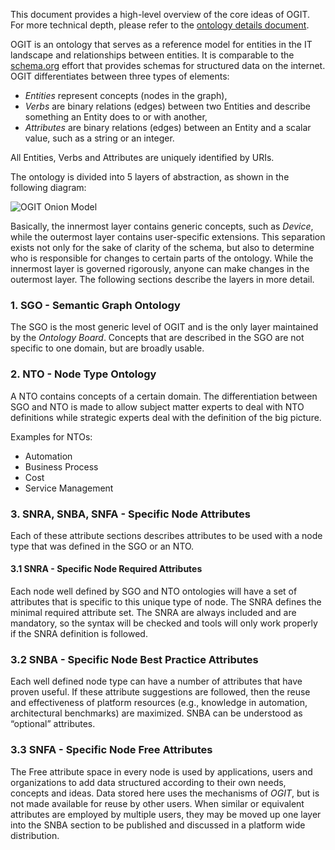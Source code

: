 This document provides a high-level overview of the core ideas of OGIT. For more technical depth, please refer to the
[ontology details document](OGIT-ontology-details).

OGIT is an ontology that serves as a reference model for entities in the IT landscape and relationships between
entities. It is comparable to the [schema.org](https://schema.org) effort that provides schemas for structured data on
the internet. OGIT differentiates between three types of elements:

* _Entities_ represent concepts (nodes in the graph),
* _Verbs_ are binary relations (edges) between two Entities and describe something an Entity does to or with another,
* _Attributes_ are binary relations (edges) between an Entity and a scalar value, such as a string or an integer.

All Entities, Verbs and Attributes are uniquely identified by URIs.

The ontology is divided into 5 layers of abstraction, as shown in the following diagram:

![OGIT Onion Model](https://github.com/arago/OGIT/raw/master/Wiki/imgs/Onion.png)

Basically, the innermost layer contains generic concepts, such as _Device_, while the outermost layer contains
user-specific extensions. This separation exists not only for the sake of clarity of the schema, but also to determine
who is responsible for changes to certain parts of the ontology. While the innermost layer is governed rigorously,
anyone can make changes in the outermost layer. The following sections describe the layers in more detail.

### 1. SGO - Semantic Graph Ontology

[comment]: # (Ontology Board / SGO Board is neither defined nor are there any contact details provided.)

The SGO is the most generic level of OGIT and is the only layer maintained by the _Ontology Board_. Concepts that are
described in the SGO are not specific to one domain, but are broadly usable.

### 2. NTO - Node Type Ontology

A NTO contains concepts of a certain domain. The differentiation between SGO and NTO is made to allow subject matter
experts to deal with NTO definitions while strategic experts deal with the definition of the big picture.

Examples for NTOs:

* Automation
* Business Process
* Cost
* Service Management

### 3. SNRA, SNBA, SNFA - Specific Node Attributes

Each of these attribute sections describes attributes to be used with a node type that was defined in the SGO or an NTO.

#### 3.1 SNRA - Specific Node Required Attributes

Each node well defined by SGO and NTO ontologies will have a set of attributes that is specific to this unique type of
node. The SNRA defines the minimal required attribute set. The SNRA are always included and are mandatory, so the syntax
will be checked and tools will only work properly if the SNRA definition is followed.

### 3.2 SNBA - Specific Node Best Practice Attributes

Each well defined node type can have a number of attributes that have proven useful. If these attribute suggestions are
followed, then the reuse and effectiveness of platform resources (e.g., knowledge in automation, architectural
benchmarks) are maximized. SNBA can be understood as “optional” attributes.

### 3.3 SNFA - Specific Node Free Attributes

The Free attribute space in every node is used by applications, users and organizations to add data structured according
to their own needs, concepts and ideas. Data stored here uses the mechanisms of _OGIT_, but is not made available for
reuse by other users. When similar or equivalent attributes are employed by multiple users, they may be moved up one
layer into the SNBA section to be published and discussed in a platform wide distribution.

